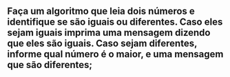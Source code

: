 ##  Faça um algoritmo que leia dois números e identifique se são iguais ou diferentes. Caso eles sejam iguais imprima uma mensagem dizendo que eles são iguais. Caso sejam diferentes, informe qual número é o maior, e uma mensagem que são diferentes;
